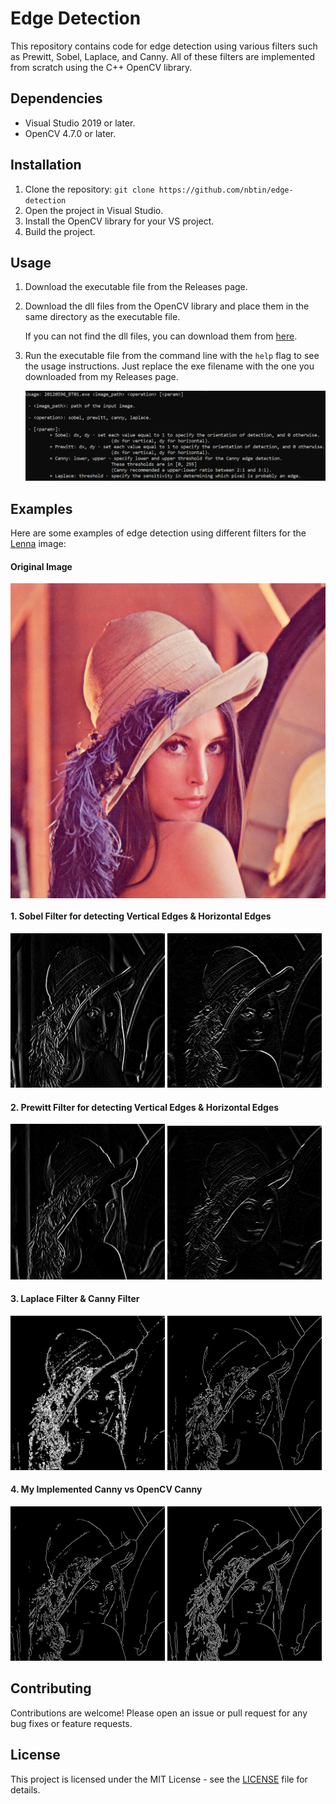 # Edge Detection

This repository contains code for edge detection using various filters such as Prewitt, Sobel, Laplace, and Canny. All of these filters are implemented from scratch using the C++ OpenCV library.

## Dependencies

- Visual Studio 2019 or later.
- OpenCV 4.7.0 or later.

## Installation

1. Clone the repository: `git clone https://github.com/nbtin/edge-detection`
2. Open the project in Visual Studio.
3. Install the OpenCV library for your VS project.
4. Build the project.

## Usage

1. Download the executable file from the Releases page.
2. Download the dll files from the OpenCV library and place them in the same directory as the executable file. 
    
    If you can not find the dll files, you can download them from [here](https://drive.google.com/drive/folders/1B0Sp3VyLvApH-LjP5NbuXux9ckwSwYE9).
3. Run the executable file from the command line with the `help` flag to see the usage instructions. Just replace the exe filename with the one you downloaded from my Releases page.

   <img src="imgs/usage.png">

## Examples

Here are some examples of edge detection using different filters for the [Lenna](https://en.wikipedia.org/wiki/Lenna) image:

#### Original Image

<p align="center">
    <img align="center" src="imgs/demo/Lenna.png">
</p>

#### **1. Sobel Filter for detecting Vertical Edges & Horizontal Edges**

<div class="row">
  <div class="column">
    <img src="imgs/demo/Sobel3_doc.png" width="49%">
    <img src="imgs/demo/Sobel3_ngang.png" width="49%">
  </div>
</div>

#### **2. Prewitt Filter for detecting Vertical Edges & Horizontal Edges**

<div class="row">
  <div class="column">
    <img src="imgs/demo/Prewitt3_doc.png" width="49%">
    <img src="imgs/demo/Prewitt3_ngang.png" width="49%">
  </div>
</div>

#### **3. Laplace Filter & Canny Filter**

<div class="row">
  <div class="column">
    <img src="imgs/demo/Laplace3.png" width="49%">
    <img src="imgs/demo/Canny3.png" width="49%">
  </div>
</div>

#### **4. My Implemented Canny vs OpenCV Canny**

<div class="row">
  <div class="column">
    <img src="imgs/demo/Canny3.png" width="49%">
    <img src="imgs/demo/CannyOpenCV3.png" width="49%">
  </div>

## Contributing

Contributions are welcome! Please open an issue or pull request for any bug fixes or feature requests.

## License

This project is licensed under the MIT License - see the [LICENSE](LICENSE) file for details.
